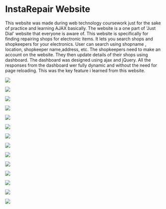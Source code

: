 # InstaRepair Website
This website was made during web technology coursework just for the sake of practice and learning AJAX basically. The website is a one part of 'Just Dial' website that everyone is aware of. This website is specifically for finding repairing shops for electronic items. It lets you search shops and shopkeepers for your electronics. User can search using shopname , location, shopkeeper name,address, etc. The shopkeepers need to make an account on the website. They then update details of their shops using dashboard. The dashboard was designed using ajax and jQuery. All the responses from the dashboard wer fully dynamic and without the need for page reloading. This was the key feature i learned from this website.

![](https://github.com/devlovepreet/instaRepair/blob/master/screenshots/insta01.png) 

![](https://github.com/devlovepreet/instaRepair/blob/master/screenshots/insta02.png) 

![](https://github.com/devlovepreet/instaRepair/blob/master/screenshots/insta03.png) 

![](https://github.com/devlovepreet/instaRepair/blob/master/screenshots/insta04.png) 

![](https://github.com/devlovepreet/instaRepair/blob/master/screenshots/insta05.png) 

![](https://github.com/devlovepreet/instaRepair/blob/master/screenshots/insta06.png) 

![](https://github.com/devlovepreet/instaRepair/blob/master/screenshots/insta07.png) 

![](https://github.com/devlovepreet/instaRepair/blob/master/screenshots/insta08.png) 

![](https://github.com/devlovepreet/instaRepair/blob/master/screenshots/insta09.png) 

![](https://github.com/devlovepreet/instaRepair/blob/master/screenshots/insta10.png) 

![](https://github.com/devlovepreet/instaRepair/blob/master/screenshots/insta11.png) 

![](https://github.com/devlovepreet/instaRepair/blob/master/screenshots/insta12.png) 

![](https://github.com/devlovepreet/instaRepair/blob/master/screenshots/insta13.png) 

![](https://github.com/devlovepreet/instaRepair/blob/master/screenshots/insta14.png) 
